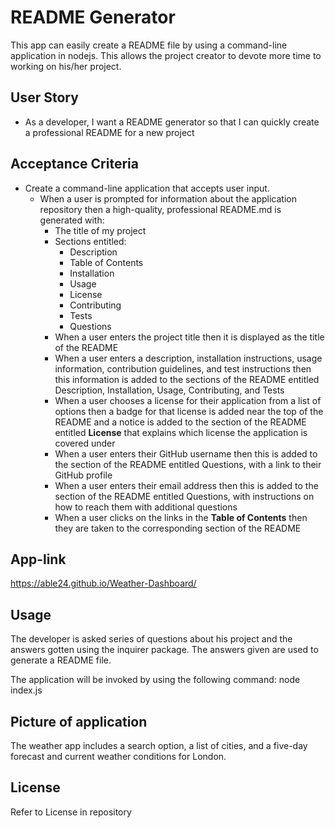 # README Generator

This app can easily create a README file by using a command-line application in nodejs. This allows the project creator to devote more time to working on his/her project.

## User Story

* As a developer, I want a README generator so that I can quickly create a professional README for a new project

## Acceptance Criteria

* Create a command-line application that accepts user input.
  * When a user is prompted for information about the application repository then a high-quality, professional README.md is generated with:
    * The title of my project 
    * Sections entitled:
      * Description 
      * Table of Contents 
      * Installation 
      * Usage 
      * License 
      * Contributing 
      * Tests 
      * Questions
    * When a user enters the project title then it is displayed as the title of the README
    * When a user enters a description, installation instructions, usage information, contribution guidelines, and test instructions then this information is added to the sections of the README entitled Description, Installation, Usage, Contributing, and Tests
    * When a user chooses a license for their application from a list of options then a badge for that license is added near the top of the README and a notice is added to the section of the README entitled **License** that explains which license the application is covered under
    * When a user enters their GitHub username then this is added to the section of the README entitled Questions, with a link to their GitHub profile
    * When a user enters their email address then this is added to the section of the README entitled Questions, with instructions on how to reach them with additional questions
    * When a user clicks on the links in the **Table of Contents** then they are taken to the corresponding section of the README


## App-link

https://able24.github.io/Weather-Dashboard/

## Usage

The developer is asked  series of questions about his project and the answers gotten using the inquirer package. The answers given are used to generate a README file.

The application will be invoked by using the following command:
node index.js


## Picture of application

The weather app includes a search option, a list of cities, and a five-day forecast and current weather conditions for London.


## License
Refer to License in repository
